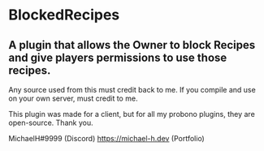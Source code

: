 # BlockedRecipes
A plugin that allows the Owner to block Recipes and give players permissions to use those recipes.
---------------
Any source used from this must credit back to me.
If you compile and use on your own server, must credit to me.

This plugin was made for a client, but for all my probono plugins, they are open-source. Thank you.


MichaelH#9999 (Discord)
https://michael-h.dev (Portfolio)
